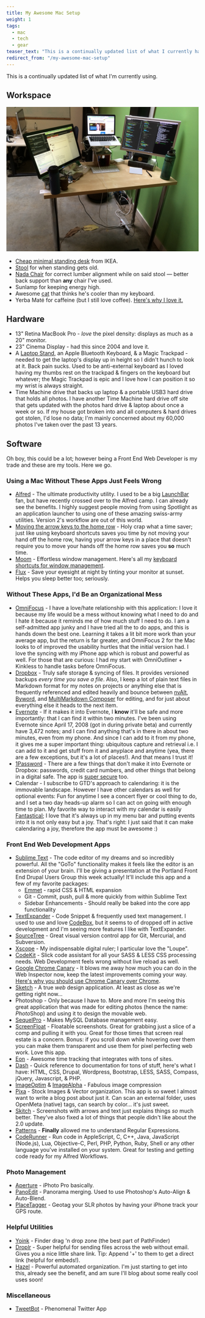 ```yaml
---
title: My Awesome Mac Setup
weight: 1
tags: 
  - mac
  - tech
  - gear
teaser_text: "This is a continually updated list of what I currently have installed for Mac Software, along with the hardware and desk setup."
redirect_from: "/my-awesome-mac-setup"
---
```


This is a continually updated list of what I'm currently using.

## Workspace

![](my-workspace.jpg)

* [Cheap minimal standing desk](http://www.amazon.com/gp/product/B0050S7CK8/ref=as_li_ss_tl?ie=UTF8&camp=1789&creative=390957&creativeASIN=B0050S7CK8&linkCode=as2&tag=evalov-20) from IKEA.
* [Stool](http://www.amazon.com/gp/product/B001FB5KA8/ref=as_li_ss_tl?ie=UTF8&camp=1789&creative=390957&creativeASIN=B001FB5KA8&linkCode=as2&tag=evalov-20) for when standing gets old.
* [Nada Chair](http://loveatfirstsit.com/) for correct lumber alignment while on said stool — better back support than **any** chair I've used.
* Sunlamp for keeping energy high.
* Awesome [cat](http://www.flickr.com/photos/footfun/3838719190/) that thinks he's cooler than my keyboard.
* Yerba Maté for caffeine (but I still love coffee). [Here's why I love it.](http://www.evanlovely.com/personal/why-i-love-yerba-mate-and-its-benefits/)

## Hardware

* 13" Retina MacBook Pro - *love* the pixel density: displays as much as a 20" monitor.
* 23" Cinema Display - had this since 2004 and love it.
* A [Laptop Stand](http://amzn.to/ZBE3pA), an Apple Bluetooth Keyboard, & a Magic Trackpad - needed to get the laptop's display up in height so I didn't hunch to look at it. Back pain sucks. Used to be anti-external keyboard as I loved having my thumbs rest on the trackpad & fingers on the keyboard but whatever; the Magic Trackpad is epic and I love how I can position it so my wrist is always straight.
* Time Machine drive that backs up laptop & a portable USB3 hard drive that holds all photos. I have another Time Machine hard drive off site that gets updated with the photos hard drive & laptop about once a week or so. If my house got broken into and all computers & hard drives got stolen, I'd lose no data; I'm mainly concerned about my 60,000 photos I've taken over the past 13 years. 

## Software ##

Oh boy, this could be a lot; however being a Front End Web Developer is my trade and these are my tools. Here we go.

### Using a Mac Without These Apps Just Feels Wrong ###

* [Alfred](http://www.alfredapp.com) - The ultimate productivity utility. I used to be a big [LaunchBar](http://www.obdev.at/products/launchbar/index.html) fan, but have recently crossed over to the Alfred camp. I can already see the benefits. I highly suggest people moving from using Spotlight as an application launcher to using one of these amazing swiss-army utilities. Version 2's workflow are out of this world.
* [Moving the arrow keys to the home row](http://www.evanlovely.com/technology/improving-custom-home-row-arrow-keys-mac-hyper/) - Holy crap what a time saver; just like using keyboard shortcuts saves you time by not moving your hand off the home row, having your arrow keys in a place that doesn't require you to move your hands off the home row saves you **so** much time.
* [Moom](http://manytricks.com/moom/) - Effortless window management. Here's all my [keyboard shortcuts for window management](moom-window-management-shortcuts.png).
* [Flux](http://stereopsis.com/flux/) - Save your eyesight at night by tinting your monitor at sunset. Helps you sleep better too; seriously.

### Without These Apps, I'd Be an Organizational Mess ###

* [OmniFocus](http://www.omnigroup.com/products/omnifocus/) - I have a love/hate relationship with this application: I love it because my life would be a mess without knowing what I need to do and I hate it because it reminds me of how much stuff I need to do. I am a self-admitted app junky and I have tried all the to do apps, and this is hands down the best one. Learning it takes a lit bit more work than your average app, but the return is far greater, and OmniFocus 2 for the Mac looks to of improved the usability hurtles that the initial version had. I love the syncing with my iPhone app which is robust and powerful as well. For those that are curious: I had my start with OmniOutliner + Kinkless to handle tasks before OmniFocus.
* [Dropbox](http://db.tt/50dRrVC) - Truly safe storage & syncing of files. It provides versioned backups *every time you save a file*. Also, I keep a lot of plain text files in Markdown format for my notes on projects or anything else that is frequently referenced and edited heavily and bounce between [nvAlt](http://brettterpstra.com/projects/nvalt/), [Byword](http://bywordapp.com/), and [MultiMarkdown Composer](http://multimarkdown.com/) for editing, and  for just about everything else it heads to the next item.
* [Evernote](http://evernote.com) - If it makes it into Evernote, I **know** it'll be safe and more importantly: that I can find it within two minutes. I've been using Evernote since April 17, 2008 (got in during private beta) and currently have 3,472 notes; and I can find anything that's in there in about two minutes, even from my phone. And since I can add to it from my phone, it gives me a super important thing: ubiquitous capture and retrieval i.e. I can add to it and get stuff from it and anyplace and anytime (yea, there are a few exceptions, but it's a lot of places!). And that means I trust it! 
* [1Password](https://agilebits.com/onepassword) - There are a few things that don't make it into Evernote or Dropbox: passwords, credit card numbers, and other things that belong in a digital safe. The app is [super secure](http://help.agilebits.com/1Password3/security.html) too. 
* Calendar - I subscribe to GTD's approach to calendaring: it is the immovable landscape. However I have other calendars as well for optional events: Fun for anytime I see a concert flyer or cool thing to do, and I set a two day heads-up alarm so I can act on going with enough time to plan. My favorite way to interact with my calendar is easily [Fantastical](http://flexibits.com/fantastical); I love that it's  always up in my menu bar and putting events into it is not only easy but a joy. That's right: I just said that it can make calendaring a joy, therefore the app must be awesome :)

### Front End Web Development Apps ###

* [Sublime Text](http://www.sublimetext.com/) - The code editor of my dreams and so incredibly powerful. All the "GoTo" functionality makes it feels like the editor is an extension of your brain. I'll be giving a presentation at the Portland Front End Drupal Users Group this week actually! It'll include this app and a few of my favorite packages:
  * [Emmet](http://docs.emmet.io/) - rapid CSS & HTML expansion
  * Git - Commit, push, pull & more quickly from within Sublime Text
  * Sidebar Enhancements - Should really be baked into the core app functionality
* [TextExpander](http://smilesoftware.com/TextExpander/index.html) - Code Snippet & frequently used text management. I used to use and love [CodeBox](http://www.shpakovski.com/codebox/), but it seems to of dropped off in active development and I'm seeing more features I like with TextExpander.
* [SourceTree](http://www.sourcetreeapp.com/) - Great visual version control app for Git, Mercurial, and Subversion.
* [Xscope](http://iconfactory.com/software/xscope) - My indispensable digital ruler; I particular love the "Loupe".
* [CodeKit](http://incident57.com/codekit/) - Slick code assistant for all your SASS & LESS CSS processing needs. Web Development feels wrong without live reload as well.
* [Google Chrome Canary](https://www.google.com/intl/en/chrome/browser/canary.html) - It blows me away how much you can do in the Web Inspector now, keep the latest improvements coming your way. [Here's why you should use Chrome Canary over Chrome](http://paulirish.com/2012/chrome-canary-for-developers/).
* [Sketch](http://www.bohemiancoding.com/sketch/) - A true *web* design application. At least as close as we're getting right now...
* Photoshop - Only because I have to. More and more I'm seeing this great application that was made for editing photos (hence the name: *Photo*Shop) and using it to design the movable web. 
* [SequelPro](http://www.sequelpro.com/) - Makes MySQL Database management easy.
* [ScreenFloat](http://www.screenfloatapp.com/) - Floatable screenshots. Great for grabbing just a slice of a comp and pulling it with you. Great for those times that screen real estate is a concern. Bonus: if you scroll down while hovering over them you can make them transparent and use them for pixel perfecting web work. Love this app.
* [Eon](http://www.fuelcollective.com/eon) - Awesome time tracking that integrates with tons of sites. 
* [Dash](http://kapeli.com/) - Quick reference to documentation for tons of stuff, here's what I have: HTML, CSS, Drupal, Wordpress, Bootstrap, LESS, SASS, Compass, jQuery, Javascript, & PHP.
* [ImageOptim](http://imageoptim.com/) & [ImageAlpha](http://pngmini.com/) - Fabulous image compression
* [Pixa](http://www.pixa-app.com/) - Stock Images & Vector organization. This app is so sweet I almost want to write a blog post about just it. Can scan an external folder, uses OpenMeta (native) tags, can search by color… it's just sweet.
* [Skitch](http://evernote.com/skitch/) - Screenshots with arrows and text just explains things *so* much better. They've also fixed a lot of things that people didn't like about the 2.0 update.
* [Patterns](http://krillapps.com/patterns/) - **Finally** allowed me to understand Regular Expressions.
* [CodeRunner](http://krillapps.com/coderunner/) - Run code in AppleScript, C, C++, Java, JavaScript (Node.js), Lua, Objective-C, Perl, PHP, Python, Ruby, Shell or any other language you've installed on your system. Great for testing and getting code ready for my Alfred Workflows.

### Photo Management ###

* [Aperture](http://www.apple.com/aperture/) - iPhoto Pro basically.
* [PanoEdit](http://www.panoedit.com/) - Panorama merging. Used to use Photoshop's Auto-Align & Auto-Blend.
* [PlaceTagger](http://www.placetaggerapp.com/) - Geotag your SLR photos by having your iPhone track your GPS route.

### Helpful Utilities

* [Yoink](http://www.eternalstorms.at/yoink/Yoink_-_Draggings_a_drag_no_more/Yoink_-_Draggings_a_drag_no_more%21.html) - Finder drag 'n drop zone (the best part of PathFinder)
* [Droplr](https://droplr.com/hello) - Super helpful for sending files across the web without email. Gives you a nice little share link. Tip: Append '+' to them to get a direct link (helpful for embeds!).
* [Hazel](http://www.noodlesoft.com/hazel.php) - Powerful automated organization. I'm just starting to get into this, already see the benefit, and am sure I'll blog about some really cool uses soon!

### Miscellaneous

* [TweetBot](http://tapbots.com/software/tweetbot/mac/) - Phenomenal Twitter App

